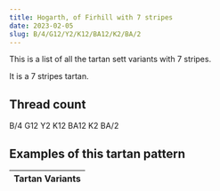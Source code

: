 ```yaml
---
title: Hogarth, of Firhill with 7 stripes
date: 2023-02-05
slug: B/4/G12/Y2/K12/BA12/K2/BA/2
---
```

This is a list of all the tartan sett variants with 7 stripes.

It is a 7 stripes tartan.


## Thread count
B/4 G12 Y2 K12 BA12 K2 BA/2

## Examples of this tartan pattern

| Tartan Variants |
|---------------|
